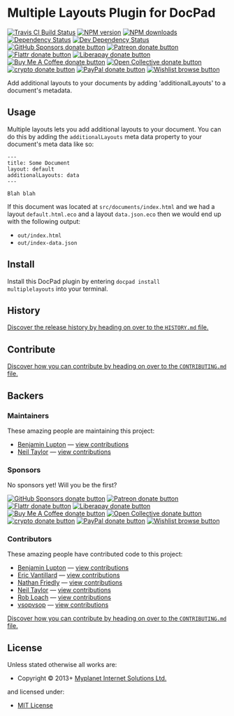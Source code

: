 <!-- TITLE/ -->

<h1>Multiple Layouts Plugin for DocPad</h1>

<!-- /TITLE -->


<!-- BADGES/ -->

<span class="badge-travisci"><a href="http://travis-ci.com/docpad/docpad-plugin-multiplelayouts" title="Check this project's build status on TravisCI"><img src="https://img.shields.io/travis/com/docpad/docpad-plugin-multiplelayouts/master.svg" alt="Travis CI Build Status" /></a></span>
<span class="badge-npmversion"><a href="https://npmjs.org/package/docpad-plugin-multiplelayouts" title="View this project on NPM"><img src="https://img.shields.io/npm/v/docpad-plugin-multiplelayouts.svg" alt="NPM version" /></a></span>
<span class="badge-npmdownloads"><a href="https://npmjs.org/package/docpad-plugin-multiplelayouts" title="View this project on NPM"><img src="https://img.shields.io/npm/dm/docpad-plugin-multiplelayouts.svg" alt="NPM downloads" /></a></span>
<span class="badge-daviddm"><a href="https://david-dm.org/docpad/docpad-plugin-multiplelayouts" title="View the status of this project's dependencies on DavidDM"><img src="https://img.shields.io/david/docpad/docpad-plugin-multiplelayouts.svg" alt="Dependency Status" /></a></span>
<span class="badge-daviddmdev"><a href="https://david-dm.org/docpad/docpad-plugin-multiplelayouts#info=devDependencies" title="View the status of this project's development dependencies on DavidDM"><img src="https://img.shields.io/david/dev/docpad/docpad-plugin-multiplelayouts.svg" alt="Dev Dependency Status" /></a></span>
<br class="badge-separator" />
<span class="badge-githubsponsors"><a href="https://github.com/sponsors/balupton" title="Donate to this project using GitHub Sponsors"><img src="https://img.shields.io/badge/github-donate-yellow.svg" alt="GitHub Sponsors donate button" /></a></span>
<span class="badge-patreon"><a href="https://patreon.com/bevry" title="Donate to this project using Patreon"><img src="https://img.shields.io/badge/patreon-donate-yellow.svg" alt="Patreon donate button" /></a></span>
<span class="badge-flattr"><a href="https://flattr.com/profile/balupton" title="Donate to this project using Flattr"><img src="https://img.shields.io/badge/flattr-donate-yellow.svg" alt="Flattr donate button" /></a></span>
<span class="badge-liberapay"><a href="https://liberapay.com/bevry" title="Donate to this project using Liberapay"><img src="https://img.shields.io/badge/liberapay-donate-yellow.svg" alt="Liberapay donate button" /></a></span>
<span class="badge-buymeacoffee"><a href="https://buymeacoffee.com/balupton" title="Donate to this project using Buy Me A Coffee"><img src="https://img.shields.io/badge/buy%20me%20a%20coffee-donate-yellow.svg" alt="Buy Me A Coffee donate button" /></a></span>
<span class="badge-opencollective"><a href="https://opencollective.com/bevry" title="Donate to this project using Open Collective"><img src="https://img.shields.io/badge/open%20collective-donate-yellow.svg" alt="Open Collective donate button" /></a></span>
<span class="badge-crypto"><a href="https://bevry.me/crypto" title="Donate to this project using Cryptocurrency"><img src="https://img.shields.io/badge/crypto-donate-yellow.svg" alt="crypto donate button" /></a></span>
<span class="badge-paypal"><a href="https://bevry.me/paypal" title="Donate to this project using Paypal"><img src="https://img.shields.io/badge/paypal-donate-yellow.svg" alt="PayPal donate button" /></a></span>
<span class="badge-wishlist"><a href="https://bevry.me/wishlist" title="Buy an item on our wishlist for us"><img src="https://img.shields.io/badge/wishlist-donate-yellow.svg" alt="Wishlist browse button" /></a></span>

<!-- /BADGES -->


Add additional layouts to your documents by adding 'additionalLayouts' to a document's metadata.





## Usage
Multiple layouts lets you add additional layouts to your document. You can do this by adding the `additionalLayouts` meta data property to your document's meta data like so:

```
---
title: Some Document
layout: default
additionalLayouts: data
---

Blah blah
```

If this document was located at `src/documents/index.html` and we had a layout `default.html.eco` and a layout `data.json.eco` then we would end up with the following output:

- `out/index.html`
- `out/index-data.json`











<!-- INSTALL/ -->

<h2>Install</h2>

Install this DocPad plugin by entering <code>docpad install multiplelayouts</code> into your terminal.

<!-- /INSTALL -->


<!-- HISTORY/ -->

<h2>History</h2>

<a href="https://github.com/docpad/docpad-plugin-multiplelayouts/blob/master/HISTORY.md#files">Discover the release history by heading on over to the <code>HISTORY.md</code> file.</a>

<!-- /HISTORY -->


<!-- CONTRIBUTE/ -->

<h2>Contribute</h2>

<a href="https://github.com/docpad/docpad-plugin-multiplelayouts/blob/master/CONTRIBUTING.md#files">Discover how you can contribute by heading on over to the <code>CONTRIBUTING.md</code> file.</a>

<!-- /CONTRIBUTE -->


<!-- BACKERS/ -->

<h2>Backers</h2>

<h3>Maintainers</h3>

These amazing people are maintaining this project:

<ul><li><a href="https://github.com/balupton">Benjamin Lupton</a> — <a href="https://github.com/docpad/docpad-plugin-multiplelayouts/commits?author=balupton" title="View the GitHub contributions of Benjamin Lupton on repository docpad/docpad-plugin-multiplelayouts">view contributions</a></li>
<li><a href="https://github.com/neilbaylorrulez">Neil Taylor</a> — <a href="https://github.com/docpad/docpad-plugin-multiplelayouts/commits?author=neilbaylorrulez" title="View the GitHub contributions of Neil Taylor on repository docpad/docpad-plugin-multiplelayouts">view contributions</a></li></ul>

<h3>Sponsors</h3>

No sponsors yet! Will you be the first?

<span class="badge-githubsponsors"><a href="https://github.com/sponsors/balupton" title="Donate to this project using GitHub Sponsors"><img src="https://img.shields.io/badge/github-donate-yellow.svg" alt="GitHub Sponsors donate button" /></a></span>
<span class="badge-patreon"><a href="https://patreon.com/bevry" title="Donate to this project using Patreon"><img src="https://img.shields.io/badge/patreon-donate-yellow.svg" alt="Patreon donate button" /></a></span>
<span class="badge-flattr"><a href="https://flattr.com/profile/balupton" title="Donate to this project using Flattr"><img src="https://img.shields.io/badge/flattr-donate-yellow.svg" alt="Flattr donate button" /></a></span>
<span class="badge-liberapay"><a href="https://liberapay.com/bevry" title="Donate to this project using Liberapay"><img src="https://img.shields.io/badge/liberapay-donate-yellow.svg" alt="Liberapay donate button" /></a></span>
<span class="badge-buymeacoffee"><a href="https://buymeacoffee.com/balupton" title="Donate to this project using Buy Me A Coffee"><img src="https://img.shields.io/badge/buy%20me%20a%20coffee-donate-yellow.svg" alt="Buy Me A Coffee donate button" /></a></span>
<span class="badge-opencollective"><a href="https://opencollective.com/bevry" title="Donate to this project using Open Collective"><img src="https://img.shields.io/badge/open%20collective-donate-yellow.svg" alt="Open Collective donate button" /></a></span>
<span class="badge-crypto"><a href="https://bevry.me/crypto" title="Donate to this project using Cryptocurrency"><img src="https://img.shields.io/badge/crypto-donate-yellow.svg" alt="crypto donate button" /></a></span>
<span class="badge-paypal"><a href="https://bevry.me/paypal" title="Donate to this project using Paypal"><img src="https://img.shields.io/badge/paypal-donate-yellow.svg" alt="PayPal donate button" /></a></span>
<span class="badge-wishlist"><a href="https://bevry.me/wishlist" title="Buy an item on our wishlist for us"><img src="https://img.shields.io/badge/wishlist-donate-yellow.svg" alt="Wishlist browse button" /></a></span>

<h3>Contributors</h3>

These amazing people have contributed code to this project:

<ul><li><a href="https://github.com/balupton">Benjamin Lupton</a> — <a href="https://github.com/docpad/docpad-plugin-multiplelayouts/commits?author=balupton" title="View the GitHub contributions of Benjamin Lupton on repository docpad/docpad-plugin-multiplelayouts">view contributions</a></li>
<li><a href="https://github.com/evantill">Eric Vantillard</a> — <a href="https://github.com/docpad/docpad-plugin-multiplelayouts/commits?author=evantill" title="View the GitHub contributions of Eric Vantillard on repository docpad/docpad-plugin-multiplelayouts">view contributions</a></li>
<li><a href="https://github.com/nfriedly">Nathan Friedly</a> — <a href="https://github.com/docpad/docpad-plugin-multiplelayouts/commits?author=nfriedly" title="View the GitHub contributions of Nathan Friedly on repository docpad/docpad-plugin-multiplelayouts">view contributions</a></li>
<li><a href="https://github.com/neilbaylorrulez">Neil Taylor</a> — <a href="https://github.com/docpad/docpad-plugin-multiplelayouts/commits?author=neilbaylorrulez" title="View the GitHub contributions of Neil Taylor on repository docpad/docpad-plugin-multiplelayouts">view contributions</a></li>
<li><a href="https://github.com/RobLoach">Rob Loach</a> — <a href="https://github.com/docpad/docpad-plugin-multiplelayouts/commits?author=RobLoach" title="View the GitHub contributions of Rob Loach on repository docpad/docpad-plugin-multiplelayouts">view contributions</a></li>
<li><a href="https://github.com/vsopvsop">vsopvsop</a> — <a href="https://github.com/docpad/docpad-plugin-multiplelayouts/commits?author=vsopvsop" title="View the GitHub contributions of vsopvsop on repository docpad/docpad-plugin-multiplelayouts">view contributions</a></li></ul>

<a href="https://github.com/docpad/docpad-plugin-multiplelayouts/blob/master/CONTRIBUTING.md#files">Discover how you can contribute by heading on over to the <code>CONTRIBUTING.md</code> file.</a>

<!-- /BACKERS -->


<!-- LICENSE/ -->

<h2>License</h2>

Unless stated otherwise all works are:

<ul><li>Copyright &copy; 2013+ <a href="http://www.myplanetdigital.com/">Myplanet Internet Solutions Ltd.</a></li></ul>

and licensed under:

<ul><li><a href="http://spdx.org/licenses/MIT.html">MIT License</a></li></ul>

<!-- /LICENSE -->
